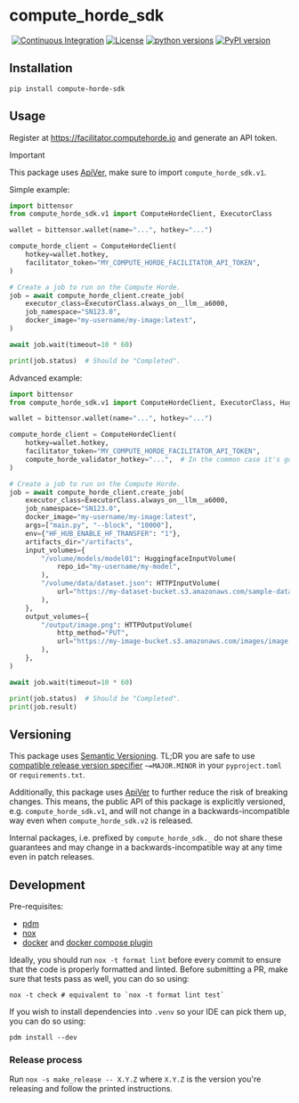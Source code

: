 # compute_horde_sdk
&nbsp;[![Continuous Integration](https://github.com/backend-developers-ltd/compute-horde-sdk/workflows/Continuous%20Integration/badge.svg)](https://github.com/backend-developers-ltd/compute-horde-sdk/actions?query=workflow%3A%22Continuous+Integration%22)&nbsp;[![License](https://img.shields.io/pypi/l/compute_horde_sdk.svg?label=License)](https://pypi.python.org/pypi/compute_horde_sdk)&nbsp;[![python versions](https://img.shields.io/pypi/pyversions/compute_horde_sdk.svg?label=python%20versions)](https://pypi.python.org/pypi/compute_horde_sdk)&nbsp;[![PyPI version](https://img.shields.io/pypi/v/compute_horde_sdk.svg?label=PyPI%20version)](https://pypi.python.org/pypi/compute_horde_sdk)

## Installation

```
pip install compute-horde-sdk
```

## Usage

Register at https://facilitator.computehorde.io and generate an API token.

> [!IMPORTANT]
> This package uses [ApiVer](#versioning), make sure to import `compute_horde_sdk.v1`.

Simple example:

```python
import bittensor
from compute_horde_sdk.v1 import ComputeHordeClient, ExecutorClass

wallet = bittensor.wallet(name="...", hotkey="...")

compute_horde_client = ComputeHordeClient(
    hotkey=wallet.hotkey,
    facilitator_token="MY_COMPUTE_HORDE_FACILITATOR_API_TOKEN",
)

# Create a job to run on the Compute Horde.
job = await compute_horde_client.create_job(
    executor_class=ExecutorClass.always_on__llm__a6000,
    job_namespace="SN123.0",
    docker_image="my-username/my-image:latest",
)

await job.wait(timeout=10 * 60)

print(job.status)  # Should be "Completed".
```

Advanced example:

```python
import bittensor
from compute_horde_sdk.v1 import ComputeHordeClient, ExecutorClass, HuggingfaceInputVolume, HTTPInputVolume, HTTPOutputVolume

wallet = bittensor.wallet(name="...", hotkey="...")

compute_horde_client = ComputeHordeClient(
    hotkey=wallet.hotkey,
    facilitator_token="MY_COMPUTE_HORDE_FACILITATOR_API_TOKEN",
    compute_horde_validator_hotkey="...",  # In the common case it's going to be the same as the ss58 address of the hotkey above.
)

# Create a job to run on the Compute Horde.
job = await compute_horde_client.create_job(
    executor_class=ExecutorClass.always_on__llm__a6000,
    job_namespace="SN123.0",
    docker_image="my-username/my-image:latest",
    args=["main.py", "--block", "10000"],
    env={"HF_HUB_ENABLE_HF_TRANSFER": "1"},
    artifacts_dir="/artifacts",
    input_volumes={
        "/volume/models/model01": HuggingfaceInputVolume(
            repo_id="my-username/my-model",
        ),
        "/volume/data/dataset.json": HTTPInputVolume(
            url="https://my-dataset-bucket.s3.amazonaws.com/sample-dataset/data.json",
        ),
    },
    output_volumes={
        "/output/image.png": HTTPOutputVolume(
            http_method="PUT",
            url="https://my-image-bucket.s3.amazonaws.com/images/image.png",
        ),
    },
)

await job.wait(timeout=10 * 60)

print(job.status)  # Should be "Completed".
print(job.result)
```

## Versioning

This package uses [Semantic Versioning](https://semver.org/spec/v2.0.0.html).
TL;DR you are safe to use [compatible release version specifier](https://packaging.python.org/en/latest/specifications/version-specifiers/#compatible-release) `~=MAJOR.MINOR` in your `pyproject.toml` or `requirements.txt`.

Additionally, this package uses [ApiVer](https://www.youtube.com/watch?v=FgcoAKchPjk) to further reduce the risk of breaking changes.
This means, the public API of this package is explicitly versioned, e.g. `compute_horde_sdk.v1`, and will not change in a backwards-incompatible way even when `compute_horde_sdk.v2` is released.

Internal packages, i.e. prefixed by `compute_horde_sdk._` do not share these guarantees and may change in a backwards-incompatible way at any time even in patch releases.


## Development


Pre-requisites:
- [pdm](https://pdm.fming.dev/)
- [nox](https://nox.thea.codes/en/stable/)
- [docker](https://www.docker.com/) and [docker compose plugin](https://docs.docker.com/compose/)


Ideally, you should run `nox -t format lint` before every commit to ensure that the code is properly formatted and linted.
Before submitting a PR, make sure that tests pass as well, you can do so using:
```
nox -t check # equivalent to `nox -t format lint test`
```

If you wish to install dependencies into `.venv` so your IDE can pick them up, you can do so using:
```
pdm install --dev
```

### Release process

Run `nox -s make_release -- X.Y.Z` where `X.Y.Z` is the version you're releasing and follow the printed instructions.
